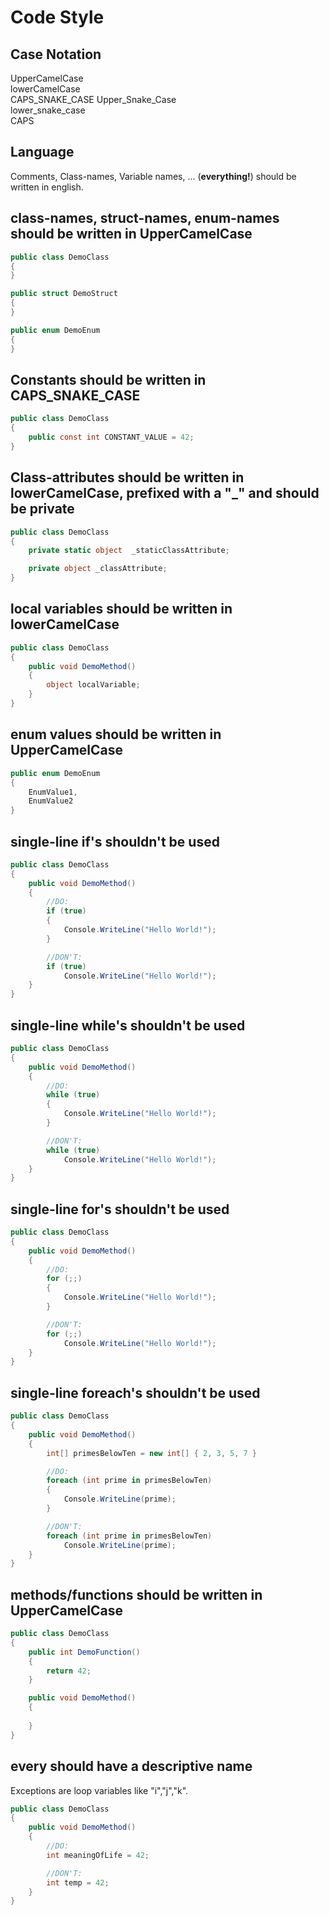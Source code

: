 # Code Style

## Case Notation

UpperCamelCase    
lowerCamelCase    
CAPS_SNAKE_CASE
Upper_Snake_Case    
lower_snake_case    
CAPS

## Language

Comments, Class-names, Variable names, ... (**everything!**) should be written in english.

## class-names, struct-names, enum-names should be written in UpperCamelCase


```C#
public class DemoClass
{
}

public struct DemoStruct
{
}

public enum DemoEnum
{
}
```

## Constants should be written in CAPS_SNAKE_CASE

```C#
public class DemoClass
{
    public const int CONSTANT_VALUE = 42;
}
```

## Class-attributes should be written in lowerCamelCase, prefixed with a "_" and should be private

```C#
public class DemoClass
{
    private static object  _staticClassAttribute;

    private object _classAttribute;
}
```

## local variables should be written in lowerCamelCase

```C#
public class DemoClass
{
    public void DemoMethod()
    {
        object localVariable;
    }
}
```

## enum values should be written in UpperCamelCase

```C#
public enum DemoEnum
{
    EnumValue1,
    EnumValue2
}
```

## single-line if's shouldn't be used

```C#
public class DemoClass
{
    public void DemoMethod()
    {
        //DO:
        if (true)
        {
            Console.WriteLine("Hello World!");
        }

        //DON'T:
        if (true)
            Console.WriteLine("Hello World!");
    }
}
```

## single-line while's shouldn't be used

```C#
public class DemoClass
{
    public void DemoMethod()
    {
        //DO:
        while (true)
        {
            Console.WriteLine("Hello World!");
        }

        //DON'T:
        while (true)
            Console.WriteLine("Hello World!");
    }
}
```

## single-line for's shouldn't be used

```C#
public class DemoClass
{
    public void DemoMethod()
    {
        //DO:
        for (;;)
        {
            Console.WriteLine("Hello World!");
        }

        //DON'T:
        for (;;)
            Console.WriteLine("Hello World!");
    }
}
```

## single-line foreach's shouldn't be used

```C#
public class DemoClass
{
    public void DemoMethod()
    {
        int[] primesBelowTen = new int[] { 2, 3, 5, 7 }

        //DO:
        foreach (int prime in primesBelowTen)
        {
            Console.WriteLine(prime);
        }

        //DON'T:
        foreach (int prime in primesBelowTen)
            Console.WriteLine(prime);
    }
}
```

## methods/functions should be written in UpperCamelCase

```C#
public class DemoClass
{
    public int DemoFunction()
    {
        return 42;
    }

    public void DemoMethod()
    {
        
    }
}
```

## every should have a descriptive name

Exceptions are loop variables like "i","j","k".

```C#
public class DemoClass
{ 
    public void DemoMethod()
    {
        //DO:
        int meaningOfLife = 42;

        //DON'T:
        int temp = 42;    
    }
}
```
